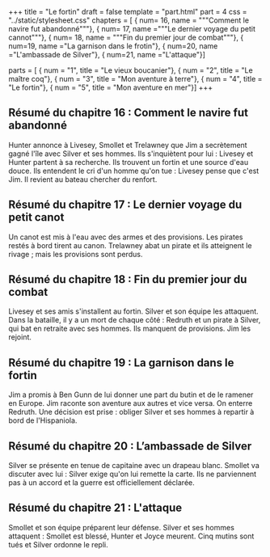 +++
title = "Le fortin"
draft = false
template = "part.html"
part = 4
css = "../static/stylesheet.css"
chapters = [
    { num= 16, name = """Comment le navire fut abandonné"""}, 
    { num= 17, name ="""Le dernier voyage du petit cannot"""}, 
    { num= 18, name = """Fin du premier jour de combat"""}, 
    { num=19, name ="La garnison dans le frotin"}, 
    { num=20, name ="L'ambassade de Silver"}, 
    { num=21, name ="L'attaque"}]

parts = [
    { num = "1", title = "Le vieux boucanier"},
    { num = "2", title = "Le maître coq"},
    { num = "3", title = "Mon aventure à terre"},
    { num = "4", title = "Le fortin"},
    { num = "5", title = "Mon aventure en mer"}]
+++

## Résumé du chapitre 16 : Comment le navire fut abandonné
Hunter annonce à Livesey, Smollet et Trelawney que Jim a secrètement gagné l'île avec Silver et ses hommes. Ils s'inquiètent pour lui : Livesey et Hunter partent à sa recherche. Ils trouvent un fortin et une source d'eau douce. Ils entendent le cri d'un homme qu'on tue : Livesey pense que c'est Jim. Il revient au bateau chercher du renfort.

## Résumé du chapitre 17 : Le dernier voyage du petit canot
Un canot est mis à l'eau avec des armes et des provisions. Les pirates restés à bord tirent au canon. Trelawney abat un pirate et ils atteignent le rivage ; mais les provisions sont perdus.

## Résumé du chapitre 18 : Fin du premier jour du combat
Livesey et ses amis s'installent au fortin. Silver et son équipe les attaquent. Dans la bataille, il y a un mort de chaque côté : Redruth et un pirate à Silver, qui bat en retraite avec ses hommes. Ils manquent de provisions. Jim les rejoint.

## Résumé du chapitre 19 : La garnison dans le fortin
Jim a promis à Ben Gunn de lui donner une part du butin et de le ramener en Europe. Jim raconte son aventure aux autres et vice versa. On enterre Redruth. Une décision est prise : obliger Silver et ses hommes à repartir à bord de l'Hispaniola.

## Résumé du chapitre 20 : L’ambassade de Silver
Silver se présente en tenue de capitaine avec un drapeau blanc. Smollet va discuter avec lui : Silver exige qu'on lui remette la carte. Ils ne parviennent pas à un accord et la guerre est officiellement déclarée.

## Résumé du chapitre 21 : L'attaque
Smollet et son équipe préparent leur défense. Silver et ses hommes attaquent : Smollet est blessé, Hunter et Joyce meurent. Cinq mutins sont tués et Silver ordonne le repli.

